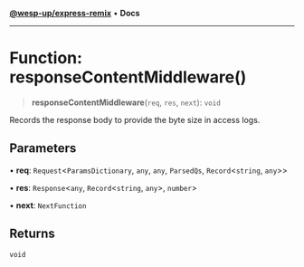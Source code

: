 [**@wesp-up/express-remix**](../README.md) • **Docs**

***

# Function: responseContentMiddleware()

> **responseContentMiddleware**(`req`, `res`, `next`): `void`

Records the response body to provide the byte size in access logs.

## Parameters

• **req**: `Request`\<`ParamsDictionary`, `any`, `any`, `ParsedQs`, `Record`\<`string`, `any`\>\>

• **res**: `Response`\<`any`, `Record`\<`string`, `any`\>, `number`\>

• **next**: `NextFunction`

## Returns

`void`
